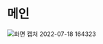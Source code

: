 # 메인

![화면 캡처 2022-07-18 164323](https://user-images.githubusercontent.com/79036088/179465988-89726042-70a3-4610-9f9c-884d11f477ca.png)
